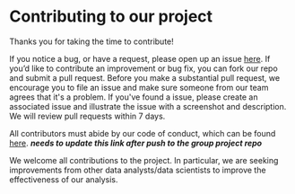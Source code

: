 # Contributing to our project

Thanks you for taking the time to contribute! 

If you notice a bug, or have a request, please open up an issue [here](https://github.com/UBC-MDS/DSCI_522_Group_412/issues). If you’d like to contribute an improvement or bug fix, you can fork our repo and submit a pull request. Before you make a substantial pull request, we encourage you to file an issue and make sure someone from our team agrees that it's a problem. If you've found a issue, please create an associated issue and illustrate the issue with a screenshot and description. We will review pull requests within 7 days. 

All contributors must abide by our code of conduct, which can be found [here](). ***needs to update this link after push to the group project repo***

We welcome all contributions to the project. In particular, we are seeking improvements from other data analysts/data scientists to improve the effectiveness of our analysis.


